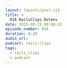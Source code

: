 ```yaml
---
layout: layouts/post.njk
title: >
  016 RailsClips Dotenv
date: 2015-09-15 08:00:42
episode_number: 016
duration: 8:20
audio_url:
podcast: rails-clips
tags:
  - rails_clips
  - podcast
---
```

